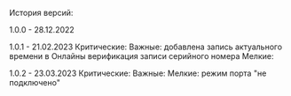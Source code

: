 История версий:

1.0.0 - 28.12.2022

1.0.1 - 21.02.2023
Критические:
Важные:
добавлена запись актуального времени в Онлайны
верификация записи серийного номера
Мелкие:

1.0.2 - 23.03.2023
Критические:
Важные:
Мелкие:
режим порта "не подключено"
